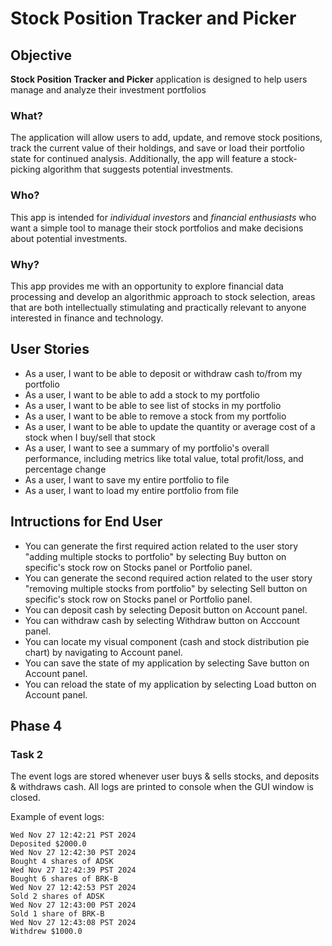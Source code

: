 # Stock Position Tracker and Picker

## Objective
**Stock Position Tracker and Picker** application is designed to help users manage and analyze their investment portfolios

### What?

The application will allow users to add, update, and remove stock positions, track the current value of their holdings, and save or load their portfolio state for continued analysis. Additionally, the app will feature a stock-picking algorithm that suggests potential investments.

### Who?

This app is intended for *individual investors* and *financial enthusiasts* who want a simple tool to manage their stock portfolios and make decisions about potential investments.

### Why?

This app provides me with an opportunity to explore financial data processing and develop an algorithmic approach to stock selection, areas that are both intellectually stimulating and practically relevant to anyone interested in finance and technology.

## User Stories

- As a user, I want to be able to deposit or withdraw cash to/from my portfolio
- As a user, I want to be able to add a stock to my portfolio
- As a user, I want to be able to see list of stocks in my portfolio
- As a user, I want to be able to remove a stock from my portfolio
- As a user, I want to be able to update the quantity or average cost of a stock when I buy/sell that stock
- As a user, I want to see a summary of my portfolio's overall performance, including metrics like total value, total profit/loss, and percentage change
- As a user, I want to save my entire portfolio to file
- As a user, I want to load my entire portfolio from file

## Intructions for End User

- You can generate the first required action related to the user story "adding multiple stocks to portfolio" by selecting Buy button on specific's stock row on Stocks panel or Portfolio panel.
- You can generate the second required action related to the user story "removing multiple stocks from portfolio" by selecting Sell button on specific's stock row on Stocks panel or Portfolio panel.
- You can deposit cash by selecting Deposit button on Account panel.
- You can withdraw cash by selecting Withdraw button on Acccount panel.
- You can locate my visual component (cash and stock distribution pie chart) by navigating to Account panel.
- You can save the state of my application by selecting Save button on Account panel.
- You can reload the state of my application by selecting Load button on Account panel.

## Phase 4
### Task 2
The event logs are stored whenever user buys & sells stocks, and deposits & withdraws cash. All logs are printed to console when the GUI window is closed.

Example of event logs:
```
Wed Nov 27 12:42:21 PST 2024
Deposited $2000.0
Wed Nov 27 12:42:30 PST 2024
Bought 4 shares of ADSK
Wed Nov 27 12:42:39 PST 2024
Bought 6 shares of BRK-B
Wed Nov 27 12:42:53 PST 2024
Sold 2 shares of ADSK
Wed Nov 27 12:43:00 PST 2024
Sold 1 share of BRK-B
Wed Nov 27 12:43:08 PST 2024
Withdrew $1000.0
```
